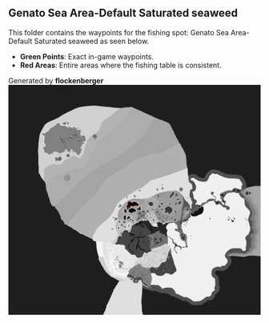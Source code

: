 ## Genato Sea Area-Default Saturated seaweed
This folder contains the waypoints for the fishing spot: Genato Sea Area-Default Saturated seaweed as seen below.

- **Green Points**: Exact in-game waypoints.
- **Red Areas**: Entire areas where the fishing table is consistent.

Generated by **flockenberger**
![by_flockenberger](./Preview.png)